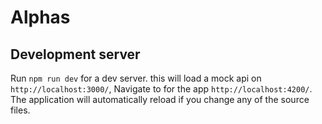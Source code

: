 # Alphas

## Development server

Run `npm run dev` for a dev server. this will load a mock api on `http://localhost:3000/`, Navigate to for the app `http://localhost:4200/`. The application will automatically reload if you change any of the source files.

